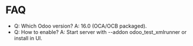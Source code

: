 # FAQ

- Q: Which Odoo version? A: 16.0 (OCA/OCB packaged).
- Q: How to enable? A: Start server with --addon odoo_test_xmlrunner or install in UI.
